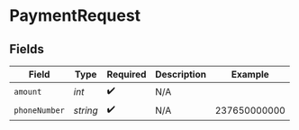 # PaymentRequest


## Fields

| Field              | Type               | Required           | Description        | Example            |
| ------------------ | ------------------ | ------------------ | ------------------ | ------------------ |
| `amount`           | *int*              | :heavy_check_mark: | N/A                |                    |
| `phoneNumber`      | *string*           | :heavy_check_mark: | N/A                | 237650000000       |